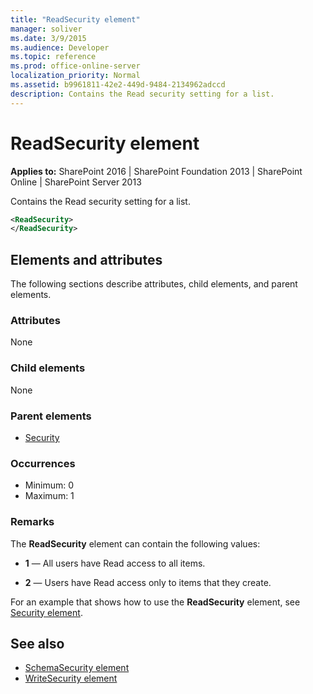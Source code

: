 ```yaml
---
title: "ReadSecurity element"
manager: soliver
ms.date: 3/9/2015
ms.audience: Developer
ms.topic: reference
ms.prod: office-online-server
localization_priority: Normal
ms.assetid: b9961811-42e2-449d-9484-2134962adccd
description: Contains the Read security setting for a list.
---
```


# ReadSecurity element

**Applies to:** SharePoint 2016 | SharePoint Foundation 2013 | SharePoint Online | SharePoint Server 2013
  
Contains the Read security setting for a list.
  
```XML
<ReadSecurity>
</ReadSecurity>
```

## Elements and attributes

The following sections describe attributes, child elements, and parent elements.

### Attributes

None
   
### Child elements

None
   
### Parent elements

- [Security](security-element.md)
   
### Occurrences

- Minimum: 0
- Maximum: 1  
   
### Remarks

The **ReadSecurity** element can contain the following values: 
  
- **1** — All users have Read access to all items. 
    
- **2** — Users have Read access only to items that they create. 
    
For an example that shows how to use the **ReadSecurity** element, see [Security element](security-element.md). 
  
## See also

- [SchemaSecurity element](schemasecurity-element.md) 
- [WriteSecurity element](writesecurity-element.md)

